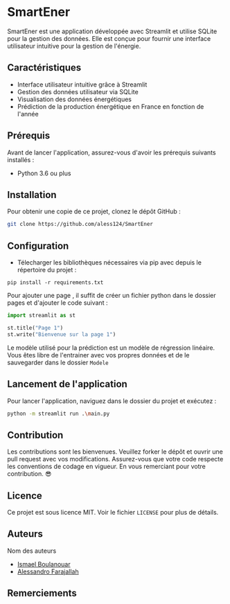# SmartEner

SmartEner est une application développée avec Streamlit et utilise SQLite pour la gestion des données. Elle est conçue pour fournir une interface utilisateur intuitive pour la gestion de l'énergie.

## Caractéristiques

- Interface utilisateur intuitive grâce à Streamlit
- Gestion des données utilisateur via SQLite
- Visualisation des données énergétiques
- Prédiction de la production énergétique en France en fonction de l'année

## Prérequis

Avant de lancer l'application, assurez-vous d'avoir les prérequis suivants installés :
- Python 3.6 ou plus


## Installation

Pour obtenir une copie de ce projet, clonez le dépôt GitHub :

```bash
git clone https://github.com/aless124/SmartEner
```

## Configuration

- Télecharger les bibliothèques nécessaires via pip avec depuis le répertoire du projet :

```
pip install -r requirements.txt
```


Pour ajouter une page , il suffit de créer un fichier python dans le dossier pages et d'ajouter le code suivant :

```python
import streamlit as st

st.title("Page 1")
st.write("Bienvenue sur la page 1")
```


Le modèle utilisé pour la prédiction est un modèle de régression linéaire. Vous êtes libre de l'entrainer avec vos propres données et de le sauvegarder dans le dossier `Modele`


## Lancement de l'application

Pour lancer l'application, naviguez dans le dossier du projet et exécutez :

```bash
python -m streamlit run .\main.py
```


## Contribution

Les contributions sont les bienvenues. Veuillez forker le dépôt et ouvrir une pull request avec vos modifications. Assurez-vous que votre code respecte les conventions de codage en vigueur. 
En vous remerciant pour votre contribution. 😎

## Licence

Ce projet est sous licence MIT. Voir le fichier `LICENSE` pour plus de détails.

## Auteurs

Nom des auteurs 
- [Ismael Boulanouar](https://github.com/IsmaelBoulanouar)
- [Alessandro Farajallah](https://github.com/aless124/)

## Remerciements

